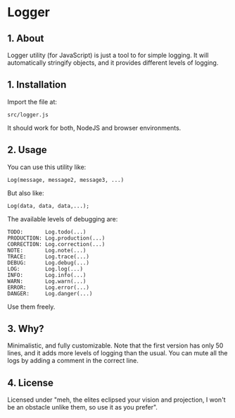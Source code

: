 # Logger

## 1. About

Logger utility (for JavaScript) is just a tool to for simple logging. It will automatically stringify objects, and it provides different levels of logging.

## 1. Installation

Import the file at:

    src/logger.js

It should work for both, NodeJS and browser environments.


## 2. Usage

You can use this utility like: 

    Log(message, message2, message3, ...)

But also like:

    Log(data, data, data,...);

The available levels of debugging are:

    TODO:       Log.todo(...)
    PRODUCTION: Log.production(...)
    CORRECTION: Log.correction(...)
    NOTE:       Log.note(...)
    TRACE:      Log.trace(...)
    DEBUG:      Log.debug(...) 
    LOG:        Log.log(...)
    INFO:       Log.info(...)
    WARN:       Log.warn(...)
    ERROR:      Log.error(...)
    DANGER:     Log.danger(...)
    
Use them freely.


## 3. Why?

Minimalistic, and fully customizable. Note that the first version has only 50 lines, and it adds more levels of logging than the usual. You can mute all the logs by adding a comment in the correct line.

## 4. License

Licensed under "meh, the elites eclipsed your vision and projection, I won't be an obstacle unlike them, so use it as you prefer".